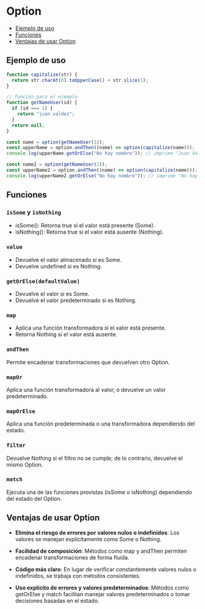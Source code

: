 # Option

- [Ejemplo de uso](#ejemplo-de-uso)
- [Funciones](#funciones)
- [Ventajas de usar Option](#ventajas-de-usar-option)

## Ejemplo de uso

```ts
function capitalize(str) {
  return str.charAt(0).toUpperCase() + str.slice(1);
}

// función para el ejemplo
function getNameUser(id) {
  if (id === 1) {
    return "juan valdez";
  }
  return null;
}

const name = option(getNameUser(1));
const upperName = option.andThen((name) => option(capitalize(name)));
console.log(upperName.getOrElse("No hay nombre")); // imprime "Juan Valdez"

const name2 = option(getNameUser(2));
const upperName2 = option.andThen((name) => option(capitalize(name)));
console.log(upperName2.getOrElse("No hay nombre")); // imprime "No hay nombre"
```

## Funciones

### `isSome` y `isNothing`

- isSome(): Retorna true si el valor está presente (Some).
- isNothing(): Retorna true si el valor está ausente (Nothing).

### `value`

- Devuelve el valor almacenado si es Some.
- Devuelve undefined si es Nothing.

### `getOrElse(defaultValue)`

- Devuelve el valor si es Some.
- Devuelve el valor predeterminado si es Nothing.

### `map`

- Aplica una función transformadora si el valor está presente.
- Retorna Nothing si el valor está ausente.

### `andThen`

Permite encadenar transformaciones que devuelven otro Option.

### `mapOr`

Aplica una función transformadora al valor, o devuelve un valor predeterminado.

### `mapOrElse`

Aplica una función predeterminada o una transformadora dependiendo del estado.

### `filter`

Devuelve Nothing si el filtro no se cumple; de lo contrario, devuelve el mismo Option.

### `match`

Ejecuta una de las funciones provistas (isSome o isNothing) dependiendo del estado del Option.

## Ventajas de usar Option

- **Elimina el riesgo de errores por valores nulos o indefinidos**:
  Los valores se manejan explícitamente como Some o Nothing.

- **Facilidad de composición**:
  Métodos como map y andThen permiten encadenar transformaciones de forma fluida.

- **Código más claro**:
  En lugar de verificar constantemente valores nulos o indefinidos, se trabaja con métodos consistentes.

- **Uso explícito de errores y valores predeterminados**:
  Métodos como getOrElse y match facilitan manejar valores predeterminados o tomar decisiones basadas en el estado.
